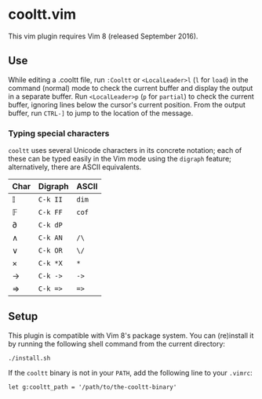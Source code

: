 # cooltt.vim

This vim plugin requires Vim 8 (released September 2016).

## Use

While editing a .cooltt file, run `:Cooltt` or `<LocalLeader>l` (`l` for `load`)
in the command (normal) mode to check the current buffer and display the output
in a separate buffer. Run `<LocalLeader>p` (`p` for `partial`) to check the
current buffer, ignoring lines below the cursor's current position. From the
output buffer, run `CTRL-]` to jump to the location of the message.

### Typing special characters

`cooltt` uses several Unicode characters in its concrete notation; each of these
can be typed easily in the Vim mode using the `digraph` feature; alternatively,
there are ASCII equivalents.

| Char | Digraph   | ASCII |
|------|-----------|-------|
| 𝕀    | `C-k II`  | `dim` |
| 𝔽    | `C-k FF`  | `cof` |
| ∂    | `C-k dP`  |       |
| ∧    | `C-k AN`  | `/\`  |
| ∨    | `C-k OR`  | `\/`  |
| ×    | `C-k *X`  | `*`   |
| →    | `C-k ->`  | `->`  |
| ⇒    | `C-k =>`  | `=>`  |

## Setup

This plugin is compatible with Vim 8's package system. You can (re)install it by
running the following shell command from the current directory:

    ./install.sh

If the `cooltt` binary is not in your `PATH`, add the following line to your
`.vimrc`:

    let g:cooltt_path = '/path/to/the-cooltt-binary'
